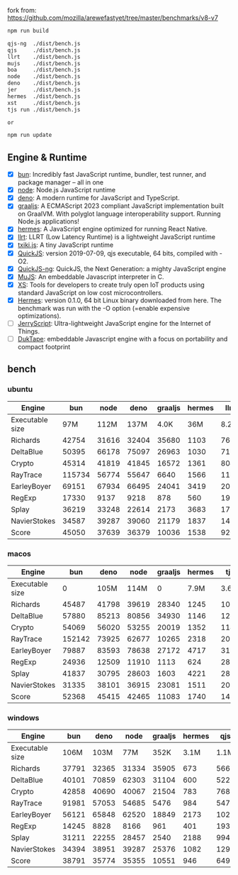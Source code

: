 fork from: https://github.com/mozilla/arewefastyet/tree/master/benchmarks/v8-v7

```bash
npm run build

qjs-ng  ./dist/bench.js
qjs     ./dist/bench.js
llrt    ./dist/bench.js
mujs    ./dist/bench.js
boa     ./dist/bench.js
node    ./dist/bench.js
deno    ./dist/bench.js
jer     ./dist/bench.js
hermes  ./dist/bench.js
xst     ./dist/bench.js
tjs run ./dist/bench.js

or

npm run update
```

## Engine & Runtime

- [x] [bun](https://github.com/oven-sh/bun): Incredibly fast JavaScript runtime, bundler, test runner, and package manager – all in one
- [x] [node](https://github.com/nodejs/node): Node.js JavaScript runtime
- [x] [deno](https://github.com/denoland/deno): A modern runtime for JavaScript and TypeScript.
- [x] [graaljs](https://github.com/oracle/graaljs): A ECMAScript 2023 compliant JavaScript implementation built on GraalVM. With polyglot language interoperability support. Running Node.js applications!
- [x] [hermes](https://github.com/facebook/hermes): A JavaScript engine optimized for running React Native.
- [x] [llrt](https://github.com/awslabs/llrt): LLRT (Low Latency Runtime) is a lightweight JavaScript runtime
- [x] [txiki.js](https://github.com/saghul/txiki.js): A tiny JavaScript runtime
- [x] [QuickJS](https://bellard.org/quickjs/): version 2019-07-09, qjs executable, 64 bits, compiled with -O2.
- [x] [QuickJS-ng](https://github.com/quickjs-ng/quickjs): QuickJS, the Next Generation: a mighty JavaScript engine
- [x] [MuJS](https://github.com/ccxvii/mujs): An embeddable Javascript interpreter in C.
- [x] [XS](https://github.com/Moddable-OpenSource/moddable): Tools for developers to create truly open IoT products using standard JavaScript on low cost microcontrollers.
- [x] [Hermes](https://github.com/facebook/hermes): version 0.1.0, 64 bit Linux binary downloaded from here. The benchmark was run with the -O option (=enable expensive optimizations).
- [ ] [JerryScript](https://github.com/jerryscript-project/jerryscript): Ultra-lightweight JavaScript engine for the Internet of Things.
- [ ] [DukTape](https://github.com/svaarala/duktape): embeddable Javascript engine with a focus on portability and compact footprint
## bench

### ubuntu
| Engine | bun | node | deno | graaljs | hermes | llrt | tjs | qjs | qjs(ng) | mujs | xst | boa |
| --- | --- | --- | --- | --- | --- | --- | --- | --- | --- | --- | --- | --- |
| Executable size | 97M | 112M | 137M | 4.0K | 36M | 8.2M | 5.1M | 1.1M | 1.3M | 396K | 2.1M | 27M |
| Richards | 42754 | 31616 | 32404 | 35680 | 1103 | 760 | 726 | 700 | 699 | 223 | 89.5 | 47.9 |
| DeltaBlue | 50395 | 66178 | 75097 | 26963 | 1030 | 711 | 724 | 689 | 668 | 324 | 163 | 45.9 |
| Crypto | 45314 | 41819 | 41845 | 16572 | 1361 | 804 | 630 | 771 | 606 | 181 | 317 | 56.5 |
| RayTrace | 115734 | 56774 | 55647 | 6640 | 1566 | 1180 | 1100 | 924 | 1022 | 484 | 499 | 145 |
| EarleyBoyer | 69151 | 67934 | 66495 | 24041 | 3419 | 2022 | 1826 | 1461 | 1499 | 505 | 344 | 154 |
| RegExp | 17330 | 9137 | 9218 | 878 | 560 | 193 | 237 | 224 | 228 | 192 | 70.6 | 44.4 |
| Splay | 36219 | 33248 | 22614 | 2173 | 3683 | 1773 | 2090 | 1729 | 1646 | 1281 | 356 | 173 |
| NavierStokes | 34587 | 39287 | 39060 | 21179 | 1837 | 1451 | 972 | 1348 | 1083 | 452 | 776 | 122 |
| Score | 45050 | 37639 | 36379 | 10036 | 1538 | 920 | 867 | 846 | 805 | 370 | 250 | 84.5 |
### macos
| Engine | bun | deno | node | graaljs | hermes | tjs | qjs(ng) | qjs | llrt | mujs | xst |
| --- | --- | --- | --- | --- | --- | --- | --- | --- | --- | --- | --- |
| Executable size | 0 | 105M | 114M | 0 | 7.9M | 3.6M | 1.0M | 920K | 8.2M | 432K | 1.6M |
| Richards | 45487 | 41798 | 39619 | 28340 | 1245 | 1063 | 1239 | 894 | 678 | 356 | 99.5 |
| DeltaBlue | 57880 | 85213 | 80856 | 34930 | 1146 | 1266 | 1133 | 1035 | 608 | 547 | 173 |
| Crypto | 54069 | 56020 | 53255 | 20019 | 1352 | 1148 | 1067 | 1251 | 541 | 289 | 322 |
| RayTrace | 152142 | 73925 | 62677 | 10265 | 2318 | 2036 | 1402 | 1173 | 1151 | 833 | 540 |
| EarleyBoyer | 79887 | 83593 | 78638 | 27172 | 4717 | 3110 | 2357 | 2128 | 1802 | 978 | 368 |
| RegExp | 24936 | 12509 | 11910 | 1113 | 624 | 287 | 255 | 264 | 155 | 323 | 175 |
| Splay | 41837 | 30795 | 28603 | 1603 | 4221 | 2866 | 2047 | 2160 | 1797 | 1155 | 309 |
| NavierStokes | 31335 | 38101 | 36915 | 23081 | 1511 | 2004 | 1986 | 2344 | 944 | 707 | 749 |
| Score | 52368 | 45415 | 42465 | 11083 | 1740 | 1415 | 1227 | 1184 | 769 | 576 | 286 |
### windows
| Engine | bun | deno | node | graaljs | hermes | qjs | llrt | tjs | mujs | boa | qjs(ng) |
| --- | --- | --- | --- | --- | --- | --- | --- | --- | --- | --- | --- |
| Executable size | 106M | 103M | 77M | 352K | 3.1M | 1.1M | 9.0M | 5.8M | 660K | 27M | 1.8M |
| Richards | 37791 | 32365 | 31334 | 35905 | 673 | 566 | 505 | 442 | 222 | 36.3 | 420 |
| DeltaBlue | 40101 | 70859 | 62303 | 31104 | 600 | 522 | 462 | 405 | 317 | 34.1 | 394 |
| Crypto | 42858 | 40690 | 40067 | 21504 | 783 | 768 | 510 | 393 | 182 | 49 | 388 |
| RayTrace | 91981 | 57053 | 54685 | 5476 | 984 | 547 | 674 | 750 | 428 | 111 | 505 |
| EarleyBoyer | 56121 | 65848 | 62520 | 18849 | 2173 | 1021 | 1100 | 1113 | 537 | 103 | 0 |
| RegExp | 14245 | 8828 | 8166 | 961 | 401 | 193 | 194 | 217 | 196 | 38.2 | 188 |
| Splay | 31211 | 22255 | 28457 | 2540 | 2188 | 994 | 1068 | 1311 | 1130 | 116 | 972 |
| NavierStokes | 34394 | 38951 | 39287 | 25376 | 1082 | 1299 | 1106 | 696 | 484 | 111 | 697 |
| Score | 38791 | 35774 | 35355 | 10551 | 946 | 649 | 614 | 573 | 365 | 65.5 | 0 |
